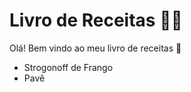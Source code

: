 # Livro de Receitas :man_cook:

Olá! Bem vindo ao meu livro de receitas :man:

- Strogonoff de Frango
- Pavê